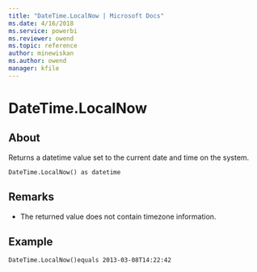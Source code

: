 ```yaml
---
title: "DateTime.LocalNow | Microsoft Docs"
ms.date: 4/16/2018
ms.service: powerbi
ms.reviewer: owend
ms.topic: reference
author: minewiskan
ms.author: owend
manager: kfile
---
```

# DateTime.LocalNow

  
## About  
Returns a datetime value set to the current date and time on the system.  
  
```  
DateTime.LocalNow() as datetime  
```  
  
## Remarks  
  
-   The returned value does not contain timezone information.  
  
## Example  
  
```  
DateTime.LocalNow()equals 2013-03-08T14:22:42  
```  
